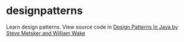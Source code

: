 # designpatterns

Learn design patterns. View source code in [Design Patterns In Java by Steve Metsker and William Wake](http://xp123.com/oozinoz/designpatternsinjava.htm)
